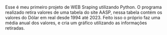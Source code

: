 Esse é meu primeiro projeto de WEB Sraping utilizando Python.
O programa realizado retira valores de uma tabela do site AASP, nessa tabela contém os valores do Dólar em real desde 1994 até 2023.
Feito isso o próprio faz uma média anual dos valores, e cria um gráfico utilizando as informações retiradas.
